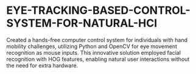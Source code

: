 # EYE-TRACKING-BASED-CONTROL-SYSTEM-FOR-NATURAL-HCI
Created a hands-free computer control system for individuals with hand mobility challenges, utilizing Python and OpenCV for  eye movement recognition as mouse inputs. This innovative solution employed facial recognition with HOG features, enabling  natural user interactions without the need for extra hardware.
